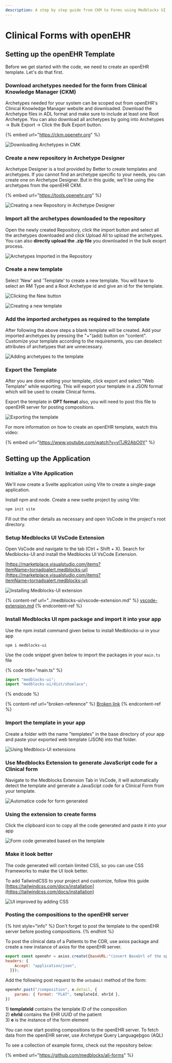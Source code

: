 ```yaml
---
description: A step by step guide from CKM to Forms using Medblocks UI
---
```


# Clinical Forms with openEHR

## Setting up the openEHR Template

Before we get started with the code, we need to create an openEHR template. Let's do that first.

### Download archetypes needed for the form from Clinical Knowledge Manager (CKM)

Archetypes needed for your system can be scoped out from openEHR's Clinical Knowledge Manager website and downloaded. Download the Archetype files in ADL format and make sure to include at least one Root Archetype. You can also download all archetypes by going into Archetypes -> Bulk Export -> Click the Bulk Export button.

{% embed url="https://ckm.openehr.org" %}

![Downloading Archetypes in CMK](<../.gitbook/assets/image (3) (1).png>)

### Create a new repository in Archetype Designer

Archetype Designer is a tool provided by Better to create templates and archetypes. If you cannot find an archetype specific to your needs, you can create one on Archetype Designer. But in this guide, we'll be using the archetypes from the openEHR CKM.

{% embed url="https://tools.openehr.org" %}

![Creating a new Repository in Archetype Designer](<../.gitbook/assets/image (2) (1).png>)

### Import all the archetypes downloaded to the repository

Open the newly created Repository, click the import button and select all the archetypes downloaded and click Upload All to upload the archetypes. You can also **directly upload the .zip file** you downloaded in the bulk exoprt process.

![Archetypes Imported in the Repository](<../.gitbook/assets/image (11) (1).png>)

### Create a new template

Select 'New' and 'Template' to create a new template. You will have to select an RM Type and a Root Archetype id and give an id for the template.

![Clicking the New button](../.gitbook/assets/image.png)

![Creating a new template](<../.gitbook/assets/image (10).png>)

### Add the imported archetypes as required to the template

After following the above steps a blank template will be created. Add your imported archetypes by pressing the "+"(add) button on "content". Customize your template according to the requirements, you can deselect attributes of archetypes that are unnecessary.

![Adding archetypes to the template](<../.gitbook/assets/image (5).png>)

### Export the Template

After you are done editing your template, click export and select "Web Template" while exporting. This will export your template in a JSON format which will be used to create Clinical forms.

Export the template in **OPT format** also, you will need to post this file to openEHR server for posting compositions.

![Exporting the template](<../.gitbook/assets/image (2).png>)

For more information on how to create an openEHR template, watch this video:

{% embed url="https://www.youtube.com/watch?v=vlTJR2AbO0Y" %}

## Setting up the Application

### Initialize a Vite Application

We'll now create a Svelte application using Vite to create a single-page application.

Install npm and node. Create a new svelte project by using Vite:

```bash
npm init vite
```

Fill out the other details as necessary and open VsCode in the project's root directory.

### Setup Medblocks UI VsCode Extension

Open VsCode and navigate to the tab (Ctrl + Shift + X). Search for Medblocks-UI and install the Medblocks UI VsCode Extension.

[https://marketplace.visualstudio.com/items?itemName=tornadoalert.medblocks-ui](https://marketplace.visualstudio.com/items?itemName=tornadoalert.medblocks-ui)

![Installing Medblocks-UI extension](<../.gitbook/assets/image (9).png>)

{% content-ref url="../medblocks-ui/vscode-extension.md" %}
[vscode-extension.md](../medblocks-ui/vscode-extension.md)
{% endcontent-ref %}

### Install Medblocks UI npm package and import it into your app

Use the npm install command given below to install Medblocks-ui in your app

```
npm i medblocks-ui
```

Use the code snippet given below to import the packages in your `main.ts` file

{% code title="main.ts" %}
```javascript
import "medblocks-ui";
import "medblocks-ui/dist/shoelace";
```
{% endcode %}

{% content-ref url="broken-reference" %}
[Broken link](broken-reference)
{% endcontent-ref %}

### Import the template in your app

Create a folder with the name "templates" in the base directory of your app and paste your exported web template (JSON) into that folder.

![Using Medblocs-UI extensions](<../.gitbook/assets/image (6).png>)

### Use Medblocks Extension to generate JavaScript code for a Clinical form

Navigate to the Medblocks Extension Tab in VsCode, it will automatically detect the template and generate a JavaScipt code for a Clinical Form from your template.

![Automatice code for form generated](<../.gitbook/assets/image (1).png>)

### Using the extension to create forms

Click the clipboard icon to copy all the code generated and paste it into your app

![Form code generated based on the template](<../.gitbook/assets/image (7).png>)



### Make it look better

The code generated will contain limited CSS, so you can use CSS Frameworks to make the UI look better.

To add TailwindCSS to your project and customize, follow this guide \
[https://tailwindcss.com/docs/installation](https://tailwindcss.com/docs/installation)

![UI improved by adding CSS](<../.gitbook/assets/image (3).png>)

### Posting the compositions to the openEHR server

{% hint style="info" %}
Don't forget to post the template to the openEHR server before posting compositions.
{% endhint %}

To post the clinical data of a Patients to the CDR, use axios package and create a new instance of axios for the openEHR server.

```javascript
export const openehr = axios.create({baseURL:"(insert BaseUrl of the openEHR server)",
headers: {
    Accept: "application/json",
  }});
```

Add the following post request to the `onSubmit` method of the form:

```javascript
openehr.post("/composition", e.detail, {
    params: { format: "FLAT", templateId, ehrId },
})
```

1\)  **templateId** contains the template ID of the composition\
2\) **ehrId** contains the EHR UUID of the patient\
3\) **e** is the instance of the form element

You can now start posting compositions to the openEHR server. To fetch data from the openEHR server, use Archetype Query Languageþgoo (AQL)

To see a collection of example forms, check out the repository below:

{% embed url="https://github.com/medblocks/all-forms" %}

